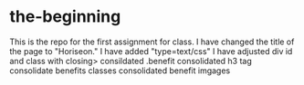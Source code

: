 # the-beginning
This is the repo for the first assignment for class.
I have changed the title of the page to "Horiseon."
I have added "type=text/css"
I have adjusted div id and class with closing>
consildated .benefit
consolidated h3 tag
consolidate benefits classes
consolidated benefit imgages